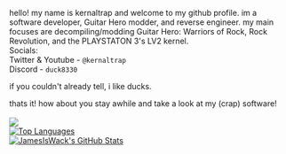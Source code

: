 hello! my name is kernaltrap and welcome to my github profile. im a software developer, Guitar Hero modder, and reverse engineer. my main focuses are decompiling/modding Guitar Hero: Warriors of Rock, Rock Revolution, and the PLAYSTATON 3's LV2 kernel.<br>
Socials:<br>
Twitter & Youtube - `@kernaltrap`<br>
Discord - `duck8330`

if you couldn't already tell, i like ducks.

thats it! how about you stay awhile and take a look at my (crap) software!<br>
<br>
![](https://komarev.com/ghpvc/?username=kernaltrap8&color=ff69b4)<br>
<a href="https://github.com/kernaltrap8/WoRmod">
  <img align="center" src="https://github-readme-stats.vercel.app/api/top-langs/?username=JamesIsWack&&hide=cmake&layout=compact&theme=dark" alt="Top Languages" />
</a>
<br>
<a href="https://github.com/kernaltrap8/WoRmod">
  <img align="center" src="https://github-readme-stats.vercel.app/api?username=JamesIsWack&hide=prs&show_icons=true&line_height=33&count_private=true&theme=dark" alt="JamesIsWack's GitHub Stats"/>
</a>


